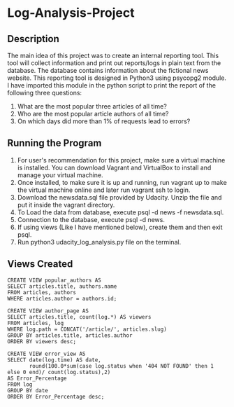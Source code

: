 # Log-Analysis-Project

## Description

The main idea of this project was to create an internal reporting tool. This tool will collect information and print out reports/logs in plain text from the database. The database contains information about the fictional news website. This reporting tool is designed in Python3 using psycopg2 module. I have imported this module in the python script to print the report of the following three questions:

   1. What are the most popular three articles of all time?
   2. Who are the most popular article authors of all time?
   3. On which days did more than 1% of requests lead to errors?

## Running the Program 

  1. For user's recommendation for this project, make sure a virtual machine is installed. You can download Vagrant and VirtualBox to install and manage your virtual machine.
  2. Once installed, to make sure it is up and running, run vagrant up to make the virtual machine online and later run vagrant ssh to login. 
  3. Download the newsdata.sql file provided by Udacity. Unzip the file and put it inside the vagrant directory. 
  4. To Load the data from database, execute psql -d news -f newsdata.sql.
  5. Connection to the database, execute psql -d news.
  6. If using views (Like I have mentioned below), create them and then exit psql.
  7. Run python3 udacity_log_analysis.py file on the terminal. 
  
## Views Created
    
    CREATE VIEW popular_authors AS
    SELECT articles.title, authors.name
    FROM articles, authors
    WHERE articles.author = authors.id;

    CREATE VIEW author_page AS
    SELECT articles.title, count(log.*) AS viewers
    FROM articles, log
    WHERE log.path = CONCAT('/article/', articles.slug)
    GROUP BY articles.title, articles.author
    ORDER BY viewers desc;

    CREATE VIEW error_view AS
    SELECT date(log.time) AS date, 
           round(100.0*sum(case log.status when '404 NOT FOUND' then 1 else 0 end)/ count(log.status),2) 
    AS Error_Percentage 
    FROM log
    GROUP BY date
    ORDER BY Error_Percentage desc;
